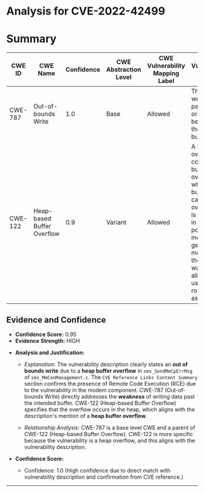 # Analysis for CVE-2022-42499

# Summary
| CWE ID | CWE Name | Confidence | CWE Abstraction Level | CWE Vulnerability Mapping Label | CWE-Vulnerability Mapping Notes |
|---|---|---|---|---|---|
| CWE-787 | Out-of-bounds Write | 1.0 | Base | Allowed | The product writes data past the end, or before the beginning, of the intended buffer. |
| CWE-122 | Heap-based Buffer Overflow | 0.9 | Variant | Allowed | A heap overflow condition is a buffer overflow, where the buffer that can be overwritten is allocated in the heap portion of memory, generally meaning that the buffer was allocated using a routine such as malloc(). |

## Evidence and Confidence

*   **Confidence Score:** 0.95
*   **Evidence Strength:** HIGH

- **Analysis and Justification:**  
  - *Explanation:* The vulnerability description clearly states an **out of bounds write** due to a **heap buffer overflow** in `sms_SendMmCpErrMsg` of `sms_MmConManagement.c`. The `CVE Reference Links Content Summary` section confirms the presence of Remote Code Execution (RCE) due to the vulnerability in the modem component. CWE-787 (Out-of-bounds Write) directly addresses the **weakness** of writing data past the intended buffer. CWE-122 (Heap-based Buffer Overflow) specifies that the overflow occurs in the heap, which aligns with the description's mention of a **heap buffer overflow**.
  
  - *Relationship Analysis:* CWE-787 is a base level CWE and a parent of CWE-122 (Heap-based Buffer Overflow). CWE-122 is more specific because the vulnerability is a heap overflow, and this aligns with the vulnerability description.

- **Confidence Score:**  
  - Confidence: 1.0 (High confidence due to direct match with vulnerability description and confirmation from CVE reference.)

---
